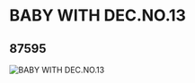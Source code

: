 # BABY WITH DEC.NO.13
## 87595
![BABY WITH DEC.NO.13](https://lc-www-live-s.legocdn.com/media/bricks/5/2/4560460.jpg)
